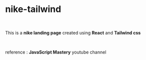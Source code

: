 <h1>nike-tailwind</h1>
<br/>
<p>This is a <strong>nike landing page</strong> created using <strong>React</strong> and <strong>Tailwind css</strong></p>
<br/>
<p>reference : <strong>JavaScript Mastery</strong> youtube channel</p>
